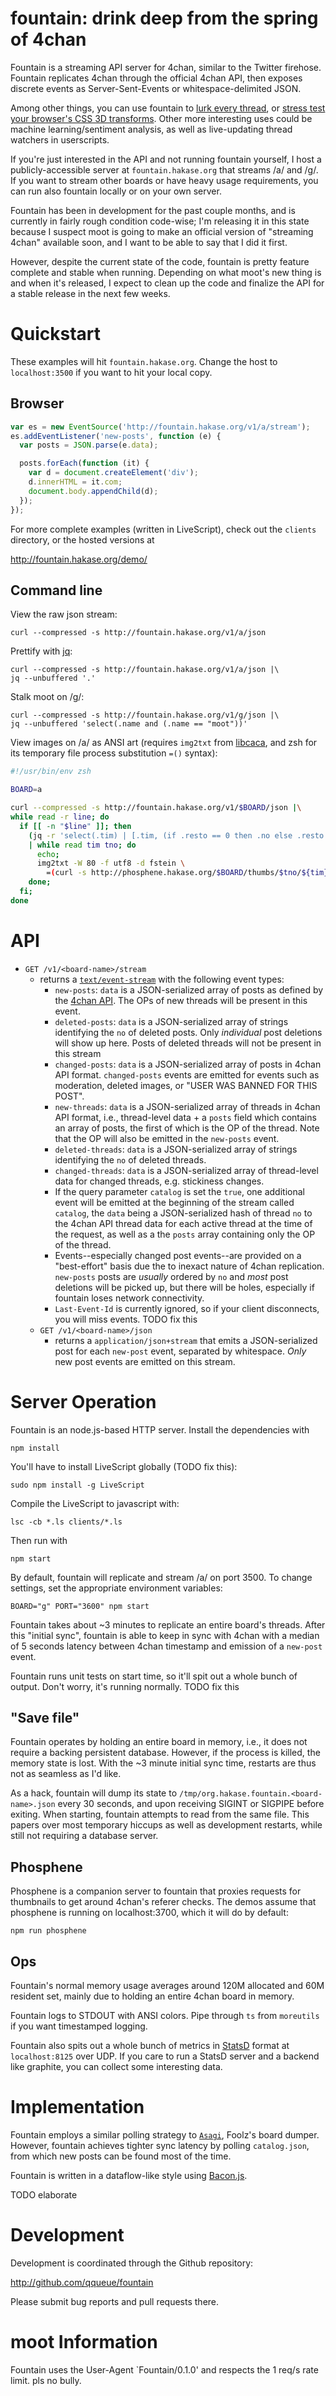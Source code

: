 # fountain: drink deep from the spring of 4chan

Fountain is a streaming API server for 4chan, similar to the Twitter firehose.
Fountain replicates 4chan through the official 4chan API, then exposes
discrete events as Server-Sent-Events or whitespace-delimited JSON.

Among other things, you can use fountain to [lurk every thread][drinker], or
[stress test your browser's CSS 3D transforms][spess]. Other more interesting
uses could be machine learning/sentiment analysis, as well as live-updating
thread watchers in userscripts.

If you're just interested in the API and not running fountain yourself, I host
a publicly-accessible server at `fountain.hakase.org` that streams /a/ and /g/.
If you want to stream other boards or have heavy usage requirements, you can
run also fountain locally or on your own server.

Fountain has been in development for the past couple months, and is
currently in fairly rough condition code-wise; I'm releasing it in this state
because I suspect moot is going to make an official version of "streaming
4chan" available soon, and I want to be able to say that I did it first.

However, despite the current state of the code, fountain is pretty feature
complete and stable when running. Depending on what moot's new thing is
and when it's released, I expect to clean up the code and finalize the API for
a stable release in the next few weeks.

[drinker]: http://fountain.hakase.org/demo/client.html#g
[spess]: http://fountain.hakase.org/demo/spess.html#a

# Quickstart

These examples will hit `fountain.hakase.org`. Change the host to
`localhost:3500` if you want to hit your local copy.

## Browser

```js
var es = new EventSource('http://fountain.hakase.org/v1/a/stream');
es.addEventListener('new-posts', function (e) {
  var posts = JSON.parse(e.data);

  posts.forEach(function (it) {
    var d = document.createElement('div');
    d.innerHTML = it.com;
    document.body.appendChild(d);
  });
});

```

For more complete examples (written in LiveScript), check out the `clients`
directory, or the hosted versions at

http://fountain.hakase.org/demo/

## Command line

View the raw json stream:

    curl --compressed -s http://fountain.hakase.org/v1/a/json

Prettify with [jq][]:

    curl --compressed -s http://fountain.hakase.org/v1/a/json |\
    jq --unbuffered '.'

Stalk moot on /g/:

    curl --compressed -s http://fountain.hakase.org/v1/g/json |\
    jq --unbuffered 'select(.name and (.name == "moot"))'

View images on /a/ as ANSI art (requires `img2txt` from [libcaca][], and
zsh for its temporary file process substitution `=()` syntax):

```sh
#!/usr/bin/env zsh

BOARD=a

curl --compressed -s http://fountain.hakase.org/v1/$BOARD/json |\
while read -r line; do
  if [[ -n "$line" ]]; then
    (jq -r 'select(.tim) | [.tim, (if .resto == 0 then .no else .resto end)]|@sh' <<< "$line") \
    | while read tim tno; do
      echo;
      img2txt -W 80 -f utf8 -d fstein \
        =(curl -s http://phosphene.hakase.org/$BOARD/thumbs/$tno/${tim}s.jpg);
    done;
  fi;
done
```

[jq]: http://stedolan.github.io/jq/
[libcaca]: http://caca.zoy.org/wiki/libcaca 

# API

- `GET /v1/<board-name>/stream`
  - returns a [`text/event-stream`][0] with the following event types:
    - `new-posts`: `data` is a JSON-serialized array of posts as defined by
      the [4chan API][1]. The OPs of new threads will be present in this event.
    - `deleted-posts`: `data` is a JSON-serialized array of strings identifying the
      `no` of deleted posts. Only _individual_ post deletions will show up here.
      Posts of deleted threads will not be present in this stream
    - `changed-posts`: `data` is a JSON-serialized array of posts in 4chan API format.
      `changed-posts` events are emitted for events such as moderation, deleted images,
      or "USER WAS BANNED FOR THIS POST".
    - `new-threads`: `data` is a JSON-serialized array of threads in 4chan API format,
      i.e., thread-level data + a `posts` field which contains an array of posts, the
      first of which is the OP of the thread. Note that the OP will also be emitted in
      the `new-posts` event.
    - `deleted-threads`: `data` is a JSON-serialized array of strings identifying the
      `no` of deleted threads.
    - `changed-threads`: `data` is a JSON-serialized array of thread-level data for
      changed threads, e.g. stickiness changes.
    - If the query parameter `catalog` is set the `true`, one additional event will
      be emitted at the beginning of the stream called `catalog`, the `data` being
      a JSON-serialized hash of thread `no` to the 4chan API thread data for each
      active thread at the time of the request, as well as a the `posts` array containing
      only the OP of the thread.
    - Events--especially changed post events--are provided on a "best-effort"
      basis due the to inexact nature of 4chan replication. `new-posts` posts
      are _usually_ ordered by `no` and _most_ post deletions will be picked up,
      but there will be holes, especially if fountain loses network connectivity.
    - `Last-Event-Id` is currently ignored, so if your client disconnects, you
      will miss events. TODO fix this
  - `GET /v1/<board-name>/json`
    - returns a `application/json+stream` that emits a JSON-serialized post for
      each `new-post` event, separated by whitespace. _Only_ new post events are
      emitted on this stream.

[0]: http://www.w3.org/TR/eventsource/
[1]: https://github.com/4chan/4chan-API/

# Server Operation

Fountain is an node.js-based HTTP server. Install the dependencies with

    npm install

You'll have to install LiveScript globally (TODO fix this):

    sudo npm install -g LiveScript

Compile the LiveScript to javascript with:

    lsc -cb *.ls clients/*.ls

Then run with

    npm start

By default, fountain will replicate and stream /a/ on port 3500. To change
settings, set the appropriate environment variables:

    BOARD="g" PORT="3600" npm start

Fountain takes about ~3 minutes to replicate an entire board's threads. After
this "initial sync", fountain is able to keep in sync with 4chan with
a median of 5 seconds latency between 4chan timestamp and emission of a
`new-post` event.

Fountain runs unit tests on start time, so it'll spit out a whole bunch
of output. Don't worry, it's running normally. TODO fix this

## "Save file"

Fountain operates by holding an entire board in memory, i.e., it does not require
a backing persistent database. However, if the process is killed, the memory state
is lost. With the ~3 minute initial sync time, restarts are thus not as seamless as
I'd like.

As a hack, fountain will dump its state to `/tmp/org.hakase.fountain.<board-name>.json`
every 30 seconds, and upon receiving SIGINT or SIGPIPE before exiting. When starting,
fountain attempts to read from the same file. This papers over most temporary
hiccups as well as development restarts, while still not requiring a database server.

## Phosphene

Phosphene is a companion server to fountain that proxies requests for
thumbnails to get around 4chan's referer checks. The demos assume that
phosphene is running on localhost:3700, which it will do by default:

    npm run phosphene

## Ops

Fountain's normal memory usage averages around 120M allocated and 60M resident
set, mainly due to holding an entire 4chan board in memory.

Fountain logs to STDOUT with ANSI colors. Pipe through `ts` from `moreutils` if
you want timestamped logging.

Fountain also spits out a whole bunch of metrics in [StatsD][] format at
`localhost:8125` over UDP. If you care to run a StatsD server and a backend
like graphite, you can collect some interesting data.

[StatsD]: https://github.com/etsy/statsd

# Implementation

Fountain employs a similar polling strategy to [`Asagi`][4], Foolz's board dumper.
However, fountain achieves tighter sync latency by polling `catalog.json`, from
which new posts can be found most of the time.

Fountain is written in a dataflow-like style using [Bacon.js][5].

TODO elaborate

[4]: https://github.com/eksopl/asagi
[5]: https://github.com/baconjs/bacon.js

# Development

Development is coordinated through the Github repository:

http://github.com/qqueue/fountain

Please submit bug reports and pull requests there.

# moot Information

Fountain uses the User-Agent `Fountain/0.1.0' and respects the 1 req/s rate limit.
pls no bully.
